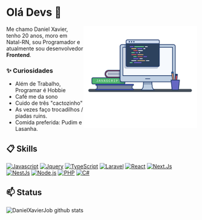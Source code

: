 # Olá Devs 👋

<img align="right" src="./image.png" width="300"/> 

Me chamo Daniel Xavier, tenho 20 anos, moro em Natal-RN, sou Programador e atualmente sou desenvolvedor **Frontend**.

### ✨ Curiosidades

- Além de Trabalho, Programar é Hobbie
- Café me da sono
- Cuido de três "cactozinho"
- As vezes faço trocadilhos / piadas ruins.
- Comida preferida: Pudim e Lasanha.

## 📋 Skills

[![Javascript](https://img.shields.io/badge/JavaScript-5E5C5C?style=for-the-badge&logo=javascript&logoColor=F7DF1E&style=plastic)]()
[![Jquery](https://img.shields.io/badge/Jquery-0e441c?style=for-the-badge&logo=jquery&logoColor=white&style=plastic)]()
[![TypeScript](https://img.shields.io/badge/TypeScript-2986cc?style=for-the-badge&logo=typescript&logoColor=white&style=plastic)]()
[![Laravel](https://img.shields.io/badge/Laravel-F7DF1E?style=for-the-badge&logo=laravel&logoColor=black&style=plastic)]()
[![React](https://img.shields.io/badge/React-20232A?style=for-the-badge&logo=react&logoColor=61DAFB&style=plastic)]()
[![Next.Js](https://img.shields.io/badge/Next.Js-B10398?style=for-the-badge&logo=next.js&logoColor=white&style=plastic)]()
[![NestJs](https://img.shields.io/badge/NestJs-red?style=for-the-badge&logo=nestjs&logoColor=white&style=plastic)]()
[![Node.js](https://img.shields.io/badge/Node.js-339933?style=for-the-badge&logo=nodedotjs&logoColor=white&style=plastic)]()
[![PHP](https://img.shields.io/badge/PHP-6fa8dc?style=for-the-badge&logo=php&logoColor=white&style=plastic)]()
[![C#](https://img.shields.io/badge/CSharp-E10098?style=for-the-badge&logo=csharp&logoColor=white&style=plastic)]()

## 📫 Status

![DanielXavierJob github stats](https://github-readme-stats.vercel.app/api?username=DanielXavierJob&hide=[%22issues%22]&show_icons=true)
